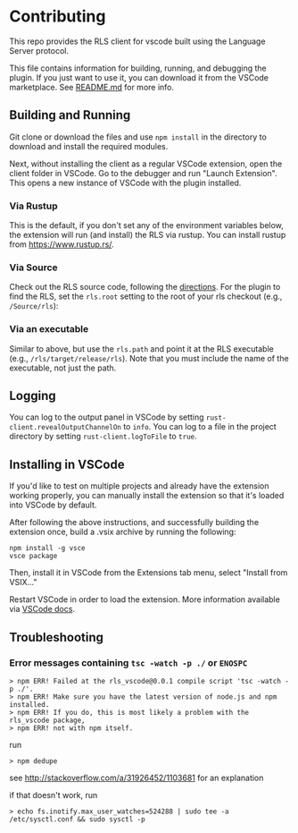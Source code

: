# Contributing

This repo provides the RLS client for vscode built using the Language 
Server protocol.

This file contains information for building, running, and debugging the plugin.
If you just want to use it, you can download it from the VSCode marketplace. See
[README.md](README.md) for more info.

## Building and Running

Git clone or download the files and use `npm install` in the directory to
download and install the required modules.

Next, without installing the client as a regular VSCode extension, open the
client folder in VSCode. Go to the debugger and run "Launch Extension". This
opens a new instance of VSCode with the plugin installed.


### Via Rustup

This is the default, if you don't set any of the environment variables below,
the extension will run (and install) the RLS via rustup. You can install rustup
from https://www.rustup.rs/.


### Via Source

Check out the RLS source code, following the [directions](https://github.com/rust-lang-nursery/rls/blob/master/contributing.md). 
For the plugin to find the RLS, set the `rls.root` setting to the
root of your rls checkout (e.g., `/Source/rls`):


### Via an executable

Similar to above, but use the `rls.path` and point it at the RLS executable
(e.g., `/rls/target/release/rls`). Note that you must include the name of the
executable, not just the path.


## Logging

You can log to the output panel in VSCode by setting `rust-client.revealOutputChannelOn` to
`info`. You can log to a file in the project directory by setting `rust-client.logToFile`
to `true`.


## Installing in VSCode

If you'd like to test on multiple projects and already have the extension
working properly, you can manually install the extension so that it's loaded
into VSCode by default.

After following the above instructions, and successfully building the extension
once, build a .vsix archive by running the following:

```
npm install -g vsce
vsce package
```

Then, install it in VSCode from the Extensions tab menu, select "Install from VSIX..."

Restart VSCode in order to load the extension. More information available via
[VSCode docs](https://code.visualstudio.com/Docs/extensions/example-hello-world#_installing-your-extension-locally).


## Troubleshooting

### Error messages containing `tsc -watch -p ./` or `ENOSPC`

```
> npm ERR! Failed at the rls_vscode@0.0.1 compile script 'tsc -watch -p ./'.
> npm ERR! Make sure you have the latest version of node.js and npm installed.
> npm ERR! If you do, this is most likely a problem with the rls_vscode package,
> npm ERR! not with npm itself.
```

run

```
> npm dedupe
```

see http://stackoverflow.com/a/31926452/1103681 for an explanation

if that doesn't work, run

```
> echo fs.inotify.max_user_watches=524288 | sudo tee -a /etc/sysctl.conf && sudo sysctl -p
```
